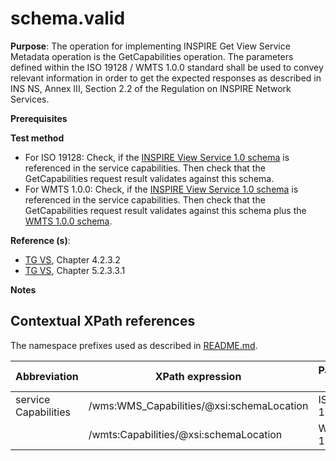 # schema.valid

**Purpose**: The operation for implementing INSPIRE Get View Service Metadata operation is the GetCapabilities operation. The parameters defined within the ISO 19128 / WMTS 1.0.0 standard shall be used to convey relevant information in order to get the expected responses as described in INS NS, Annex III, Section 2.2 of the Regulation on INSPIRE Network Services.

**Prerequisites**

**Test method**

* For ISO 19128: Check, if the [INSPIRE View Service 1.0 schema](http://inspire.ec.europa.eu/schemas/inspire_vs/1.0/inspire_vs.xsd) is referenced in the service capabilities. Then check that the GetCapabilities request result validates against this schema.
* For WMTS 1.0.0: Check, if the [INSPIRE View Service 1.0 schema](http://inspire.ec.europa.eu/schemas/inspire_vs_ows11/1.0/inspire_vs_ows_11.xsd) is referenced in the service capabilities. Then check that the GetCapabilities request result validates against this schema plus the [WMTS 1.0.0 schema](http://schemas.opengis.net/wmts/1.0/wmtsGetCapabilities_response.xsd).

**Reference (s)**: 

* [TG VS](README.md#ref_TG_VS), Chapter 4.2.3.2
* [TG VS](README.md#ref_TG_VS), Chapter 5.2.3.3.1

**Notes**


## Contextual XPath references

The namespace prefixes used as described in [README.md](README.md#namespaces).

Abbreviation                                     |  XPath expression												|  Parameter  value
------------------------------------------------ | ---------------------------------------------------------------	| ---------------------------------------------------------------
service Capabilities <a name="service Capabilities"></a>   | /wms:WMS_Capabilities/@xsi:schemaLocation | ISO 19128
                                                           | /wmts:Capabilities/@xsi:schemaLocation | WMTS 1.0.0
